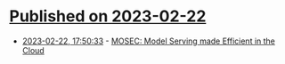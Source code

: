 # [Published on 2023-02-22](index.md)

* [2023-02-22, 17:50:33](https://lobste.rs/s/9vgyhj/mosec_model_serving_made_efficient_cloud) - [MOSEC: Model Serving made Efficient in the Cloud](https://github.com/mosecorg/mosec)
